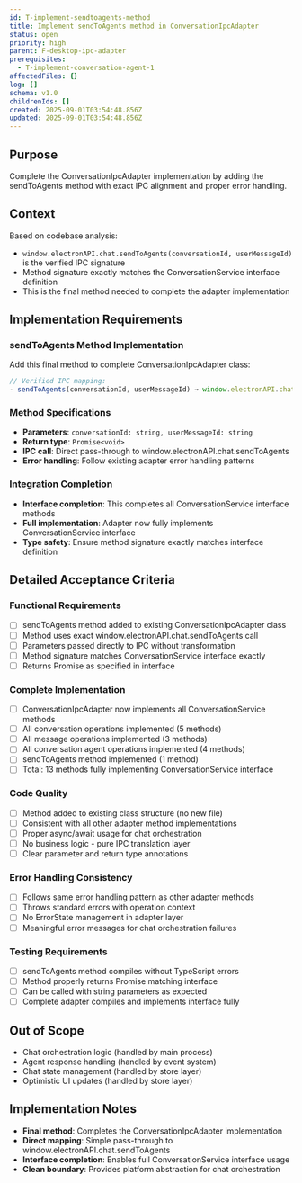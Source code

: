 ```yaml
---
id: T-implement-sendtoagents-method
title: Implement sendToAgents method in ConversationIpcAdapter
status: open
priority: high
parent: F-desktop-ipc-adapter
prerequisites:
  - T-implement-conversation-agent-1
affectedFiles: {}
log: []
schema: v1.0
childrenIds: []
created: 2025-09-01T03:54:48.856Z
updated: 2025-09-01T03:54:48.856Z
---
```


## Purpose

Complete the ConversationIpcAdapter implementation by adding the sendToAgents method with exact IPC alignment and proper error handling.

## Context

Based on codebase analysis:

- `window.electronAPI.chat.sendToAgents(conversationId, userMessageId)` is the verified IPC signature
- Method signature exactly matches the ConversationService interface definition
- This is the final method needed to complete the adapter implementation

## Implementation Requirements

### sendToAgents Method Implementation

Add this final method to complete ConversationIpcAdapter class:

```typescript
// Verified IPC mapping:
- sendToAgents(conversationId, userMessageId) → window.electronAPI.chat.sendToAgents(conversationId, userMessageId)
```

### Method Specifications

- **Parameters**: `conversationId: string, userMessageId: string`
- **Return type**: `Promise<void>`
- **IPC call**: Direct pass-through to window.electronAPI.chat.sendToAgents
- **Error handling**: Follow existing adapter error handling patterns

### Integration Completion

- **Interface completion**: This completes all ConversationService interface methods
- **Full implementation**: Adapter now fully implements ConversationService interface
- **Type safety**: Ensure method signature exactly matches interface definition

## Detailed Acceptance Criteria

### Functional Requirements

- [ ] sendToAgents method added to existing ConversationIpcAdapter class
- [ ] Method uses exact window.electronAPI.chat.sendToAgents call
- [ ] Parameters passed directly to IPC without transformation
- [ ] Method signature matches ConversationService interface exactly
- [ ] Returns Promise<void> as specified in interface

### Complete Implementation

- [ ] ConversationIpcAdapter now implements all ConversationService methods
- [ ] All conversation operations implemented (5 methods)
- [ ] All message operations implemented (3 methods)
- [ ] All conversation agent operations implemented (4 methods)
- [ ] sendToAgents method implemented (1 method)
- [ ] Total: 13 methods fully implementing ConversationService interface

### Code Quality

- [ ] Method added to existing class structure (no new file)
- [ ] Consistent with all other adapter method implementations
- [ ] Proper async/await usage for chat orchestration
- [ ] No business logic - pure IPC translation layer
- [ ] Clear parameter and return type annotations

### Error Handling Consistency

- [ ] Follows same error handling pattern as other adapter methods
- [ ] Throws standard errors with operation context
- [ ] No ErrorState management in adapter layer
- [ ] Meaningful error messages for chat orchestration failures

### Testing Requirements

- [ ] sendToAgents method compiles without TypeScript errors
- [ ] Method properly returns Promise<void> matching interface
- [ ] Can be called with string parameters as expected
- [ ] Complete adapter compiles and implements interface fully

## Out of Scope

- Chat orchestration logic (handled by main process)
- Agent response handling (handled by event system)
- Chat state management (handled by store layer)
- Optimistic UI updates (handled by store layer)

## Implementation Notes

- **Final method**: Completes the ConversationIpcAdapter implementation
- **Direct mapping**: Simple pass-through to window.electronAPI.chat.sendToAgents
- **Interface completion**: Enables full ConversationService interface usage
- **Clean boundary**: Provides platform abstraction for chat orchestration
